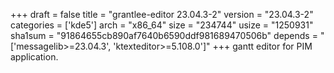 +++
draft = false
title = "grantlee-editor 23.04.3-2"
version = "23.04.3-2"
categories = ['kde5']
arch = "x86_64"
size = "234744"
usize = "1250931"
sha1sum = "91864655cb890af7640b6590ddf981689470506b"
depends = "['messagelib>=23.04.3', 'ktexteditor>=5.108.0']"
+++
gantt editor for PIM application.